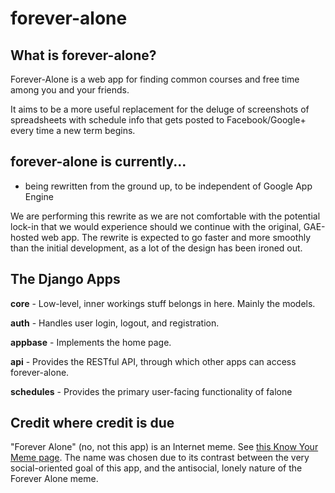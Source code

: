 forever-alone
=============

What is forever-alone?
-----------------------------
Forever-Alone is a web app for finding common courses and free time among you
and your friends.

It aims to be a more useful replacement for the deluge of screenshots of
spreadsheets with schedule info that gets posted to Facebook/Google+ every
time a new term begins.


forever-alone is currently...
-----------------------------

 * being rewritten from the ground up, to be independent of Google App Engine

We are performing this rewrite as we are not comfortable with the potential lock-in
that we would experience should we continue with the original, GAE-hosted web app.
The rewrite is expected to go faster and more smoothly than the initial development,
as a lot of the design has been ironed out.


The Django Apps
---------------
**core** - Low-level, inner workings stuff belongs in here. Mainly the models.

**auth** - Handles user login, logout, and registration.

**appbase** - Implements the home page.

**api** - Provides the RESTful API, through which other apps can access forever-alone.

**schedules** - Provides the primary user-facing functionality of falone



Credit where credit is due
--------------------------

"Forever Alone" (no, not this app) is an Internet meme. See 
[this Know Your Meme page][kymfa]. The name was chosen due to its contrast
between the very social-oriented goal of this app, and the antisocial, lonely
nature of the Forever Alone meme.

[kymfa]: http://knowyourmeme.com/memes/forever-alone
